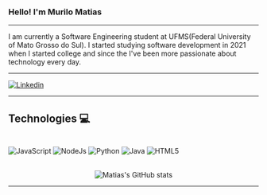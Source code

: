### Hello! I'm Murilo Matias
<hr/>
I am currently a Software Engineering student at UFMS(Federal University of Mato Grosso do Sul). I started studying software development in 2021 when I started college and since the I've been more passionate about technology every day. 
<hr/>

[![Linkedin](https://img.shields.io/badge/LinkedIn-0077B5?style=for-the-badge&logo=linkedin&logoColor=white)](https://www.linkedin.com/in/murilo-matias/)


<hr/>

## Technologies 💻
<div style="display: inline_block" ><br/>
    <img align="center" alt="JavaScript" src="https://img.shields.io/badge/JavaScript-323330?style=for-the-badge&logo=javascript&logoColor=F7DF1E" >
    <img align="center" alt="NodeJs" src="https://img.shields.io/badge/Node.js-43853D?style=for-the-badge&logo=node.js&logoColor=white">
    <img align="center" alt="Python" src="https://img.shields.io/badge/Python-14354C?style=for-the-badge&logo=python&logoColor=white">
    <img align="center" alt="Java" src="https://img.shields.io/badge/Java-ED8B00?style=for-the-badge&logo=java&logoColor=white">
    <img align="center" alt="HTML5" src="https://img.shields.io/badge/HTML5-E34F26?style=for-the-badge&logo=html5&logoColor=white">
</div><br/>
<div style="display: inline_block" align="center">


![Matias's GitHub stats](https://github-readme-stats.vercel.app/api?username=MuriloMatias&show_icons=true&theme=onedark)

</div>
<hr/>
